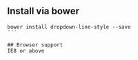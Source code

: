 ## Install via bower
```
bower install dropdown-line-style --save
´´´

## Browser support
IE8 or above

